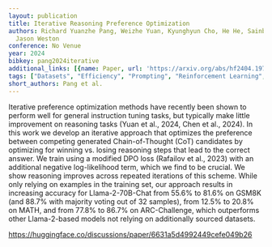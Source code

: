 ```yaml
---
layout: publication
title: Iterative Reasoning Preference Optimization
authors: Richard Yuanzhe Pang, Weizhe Yuan, Kyunghyun Cho, He He, Sainbayar Sukhbaatar,
  Jason Weston
conference: No Venue
year: 2024
bibkey: pang2024iterative
additional_links: [{name: Paper, url: 'https://arxiv.org/abs/hf2404.19733'}]
tags: ["Datasets", "Efficiency", "Prompting", "Reinforcement Learning", "Training Techniques"]
short_authors: Pang et al.
---
```

Iterative preference optimization methods have recently been shown to perform well for general instruction tuning tasks, but typically make little improvement on reasoning tasks (Yuan et al., 2024, Chen et al., 2024). In this work we develop an iterative approach that optimizes the preference between competing generated Chain-of-Thought (CoT) candidates by optimizing for winning vs. losing reasoning steps that lead to the correct answer. We train using a modified DPO loss (Rafailov et al., 2023) with an additional negative log-likelihood term, which we find to be crucial. We show reasoning improves across repeated iterations of this scheme. While only relying on examples in the training set, our approach results in increasing accuracy for Llama-2-70B-Chat from 55.6% to 81.6% on GSM8K (and 88.7% with majority voting out of 32 samples), from 12.5% to 20.8% on MATH, and from 77.8% to 86.7% on ARC-Challenge, which outperforms other Llama-2-based models not relying on additionally sourced datasets.

https://huggingface.co/discussions/paper/6631a5d4992449cefe049b26